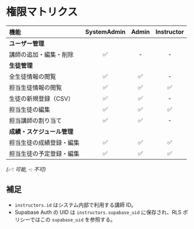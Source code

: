# 権限マトリクス

| 機能                       | SystemAdmin | Admin | Instructor |
| :------------------------- | :---------: | :---: | :--------: |
| **ユーザー管理**           |             |       |            |
| 講師の追加・編集・削除     |     ✅      |   -   |     -      |
| **生徒管理**               |             |       |            |
| 全生徒情報の閲覧           |     ✅      |  ✅   |     -      |
| 担当生徒情報の閲覧         |     ✅      |  ✅   |     ✅     |
| 生徒の新規登録（CSV）      |     ✅      |  ✅   |     -      |
| 担当生徒の編集             |     ✅      |  ✅   |     ✅     |
| 担当講師の割り当て         |     ✅      |  ✅   |     -      |
| **成績・スケジュール管理** |             |       |            |
| 担当生徒の成績登録・編集   |     ✅      |  ✅   |     ✅     |
| 担当生徒の予定登録・編集   |     ✅      |  ✅   |     ✅     |

_(✅: 可能, -: 不可)_

## 補足

- `instructors.id` はシステム内部で利用する講師 ID。
- Supabase Auth の UID は `instructors.supabase_uid` に保存され、RLS ポリシーではこの `supabase_uid` を参照する。
